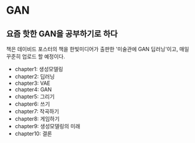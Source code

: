# GAN

## 요즘 핫한 GAN을 공부하기로 하다
책은 데이비드 포스터의 책을 한빛미디어가 출판한 '미술관에 GAN 딥러닝'이고, 매일 꾸준히 업로드 할 예정이다.

* chapter1: 생성모델링
* chapter2: 딥러닝
* chapter3: VAE
* chapter4: GAN
* chapter5: 그리기
* chapter6: 쓰기
* chapter7: 작곡하기
* chapter8: 게임하기
* chapter9: 생성모델링의 미래
* chapter10: 결론
